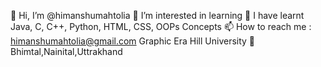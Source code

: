 👋 Hi, I’m @himanshumahtolia
👀 I’m interested in learning
🌱 I have learnt Java, C, C++, Python, HTML, CSS, OOPs Concepts
📫 How to reach me : himanshumahtolia@gmail.com
Graphic Era Hill University
📍 Bhimtal,Nainital,Uttrakhand
<!--
**himanshumahtolia/himanshumahtolia** is a ✨ _special_ ✨ repository because its `README.md` (this file) appears on your GitHub profile.

Here are some ideas to get you started:

- 🔭 I’m currently working on ...
- 🌱 I’m currently learning ...
- 👯 I’m looking to collaborate on ...
- 🤔 I’m looking for help with ...
- 💬 Ask me about ...
- 📫 How to reach me: ...
- 😄 Pronouns: ...
- ⚡ Fun fact: ...
-->
